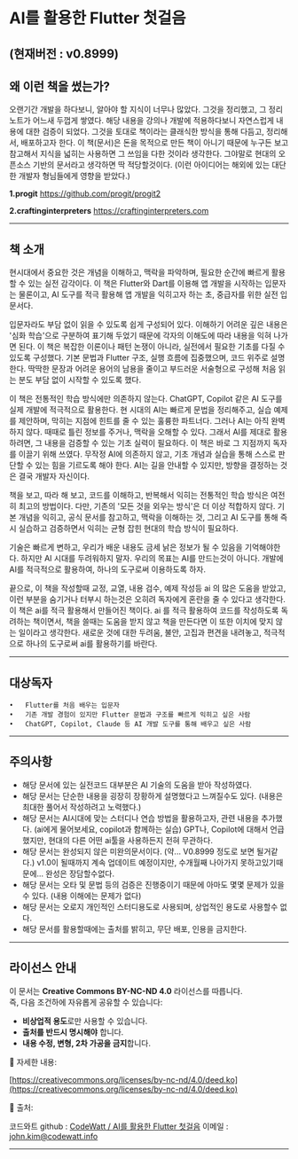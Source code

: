# AI를 활용한 Flutter 첫걸음 
(현재버전 : v0.8999)
---

## 왜 이런 책을 썼는가?
오랜기간 개발을 하다보니, 알아야 할 지식이 너무나 많았다. 그것을 정리했고, 그 정리 노트가 어느새 두껍게 쌓였다.
해당 내용을 강의나 개발에 적용하다보니 자연스럽게 내용에 대한 검증이 되었다.
그것을 토대로 책이라는 클래식한 방식을 통해 다듬고, 정리해서, 배포하고자 한다.
이 책(문서)은 돈을 목적으로 만든 책이 아니기 때문에 누구든 보고 참고해서 지식을 넓히는 사용하면 그 쓰임을 다한 것이라 생각한다.
그야말로 현대의 오픈소스 기반의 문서라고 생각하면 딱 적당할것이다. (이런 아이디어는 해외에 있는 대단한 개발자 형님들에게 영향을 받았다.)

**1.progit**
https://github.com/progit/progit2

**2.craftinginterpreters**
https://craftinginterpreters.com

---

## 책 소개
현시대에서 중요한 것은 개념을 이해하고, 맥락을 파악하며, 필요한 순간에 빠르게 활용할 수 있는 실전 감각이다. 이 책은 Flutter와 Dart를 이용해 앱 개발을 시작하는 입문자는 물론이고, AI 도구를 적극 활용해 앱 개발을 익히고자 하는 초, 중급자를 위한 실전 입문서다.

입문자라도 부담 없이 읽을 수 있도록 쉽게 구성되어 있다. 이해하기 어려운 깊은 내용은 '심화 학습'으로 구분하여 표기해 두었기 때문에 각자의 이해도에 따라 내용을 익혀 나가면 된다. 이 책은 복잡한 이론이나 패턴 논쟁이 아니라, 실전에서 필요한 기초를 다질 수 있도록 구성했다. 기본 문법과 Flutter 구조, 실행 흐름에 집중했으며, 코드 위주로 설명한다. 딱딱한 문장과 어려운 용어의 남용을 줄이고 부드러운 서술형으로 구성해 처음 읽는 분도 부담 없이 시작할 수 있도록 했다.

이 책은 전통적인 학습 방식에만 의존하지 않는다. ChatGPT, Copilot 같은 AI 도구를 실제 개발에 적극적으로 활용한다. 현 시대의 AI는 빠르게 문법을 정리해주고, 실습 예제를 제안하며, 막히는 지점에 힌트를 줄 수 있는 훌륭한 파트너다. 그러나 AI는 아직 완벽하지 않다. 때때로 틀린 정보를 주거나, 맥락을 오해할 수 있다. 그래서 AI를 제대로 활용하려면, 그 내용을 검증할 수 있는 기초 실력이 필요하다. 이 책은 바로 그 지점까지 독자를 이끌기 위해 쓰였다. 무작정 AI에 의존하지 않고, 기초 개념과 실습을 통해 스스로 판단할 수 있는 힘을 기르도록 해야 한다. AI는 길을 안내할 수 있지만, 방향을 결정하는 것은 결국 개발자 자신이다.

책을 보고, 따라 해 보고, 코드를 이해하고, 반복해서 익히는 전통적인 학습 방식은 여전히 최고의 방법이다. 다만, 기존의 '모든 것을 외우는 방식'은 더 이상 적합하지 않다. 기본 개념을 익히고, 공식 문서를 참고하고, 맥락을 이해하는 것, 그리고 AI 도구를 통해 즉시 실습하고 검증하면서 익히는 균형 잡힌 현대의 학습 방식이 필요하다.

기술은 빠르게 변하고, 우리가 배운 내용도 금세 낡은 정보가 될 수 있음을 기억해야한다. 하지만 AI 시대를 두려워하지 말자. 우리의 목표는 AI를 만드는것이 아니다. 개발에 AI를 적극적으로 활용하여, 하나의 도구로써 이용하도록 하자.

끝으로, 이 책을 작성할때 교정, 교열, 내용 검수, 예제 작성등 ai 의 많은 도움을 받았고, 이런 부분을 숨기거나 터부시 하는것은 오히려 독자에게 혼란을 줄 수 있다고 생각한다. 이 책은 ai를 적극 활용해서 만들어진 책이다. ai 를 적극 활용하여 코드를 작성하도록 독려하는 책이면서, 책을 쓸때는 도움을 받지 않고 책을 만든다면 이 또한 이치에 맞지 않는 일이라고 생각한다. 새로운 것에 대한 두려움, 불안, 고집과 편견을 내려놓고, 적극적으로 하나의 도구로써 ai를 활용하기를 바란다.

---

## 대상독자

	•	Flutter를 처음 배우는 입문자
	•	기존 개발 경험이 있지만 Flutter 문법과 구조를 빠르게 익히고 싶은 사람
	•	ChatGPT, Copilot, Claude 등 AI 개발 도구를 통해 배우고 싶은 사람

---

## 주의사항
- 해당 문서에 있는 실전코드 대부분은 AI 기술의 도움을 받아 작성하였다.
- 해당 문서는 단순한 내용을 굉장히 장황하게 설명했다고 느껴질수도 있다. (내용은 최대한 풀어서 작성하려고 노력했다.)
- 해당 문서는 AI시대에 맞는 스터디나 연습 방법을 활용하고자, 관련 내용을 추가했다. (ai에게 물어보세요, copilot과 함께하는 실습) GPT나, Copilot에 대해서 언급했지만, 현대의 다른 어떤 ai툴을 사용하든지 전혀 무관하다.
- 해당 문서는 완성되지 않은 미완의문서이다. (약... V0.8999 정도로 보면 될거같다.) v1.0이 될때까지 계속 업데이트 예정이지만, 수개월째 나아가지 못하고있기때문에... 완성은 장담할수없다.
- 해당 문서는 오타 및 문법 등의 검증은 진행중이기 때문에 아마도 몇몇 문제가 있을수 있다. (내용 이해에는 문제가 없다)
- 해당 문서는 오로지 개인적인 스터디용도로 사용되며, 상업적인 용도로 사용할수 없다.
- 해당 문서를 활용할때에는 출처를 밝히고, 무단 배포, 인용을 금지한다.



---

## 라이선스 안내

이 문서는 **Creative Commons BY-NC-ND 4.0** 라이선스를 따릅니다.  
즉, 다음 조건하에 자유롭게 공유할 수 있습니다:

- **비상업적 용도**로만 사용할 수 있습니다.  
- **출처를 반드시 명시해야** 합니다.  
- **내용 수정, 변형, 2차 가공을 금지**합니다.  

📄 자세한 내용: 

[https://creativecommons.org/licenses/by-nc-nd/4.0/deed.ko](https://creativecommons.org/licenses/by-nc-nd/4.0/deed.ko)

📘 출처:

코드와트 github : [CodeWatt / AI를 활용한 Flutter 첫걸음](https://github.com/johnkim-codewatt/book_flutter_ai)
이메일 : john.kim@codewatt.info


---










